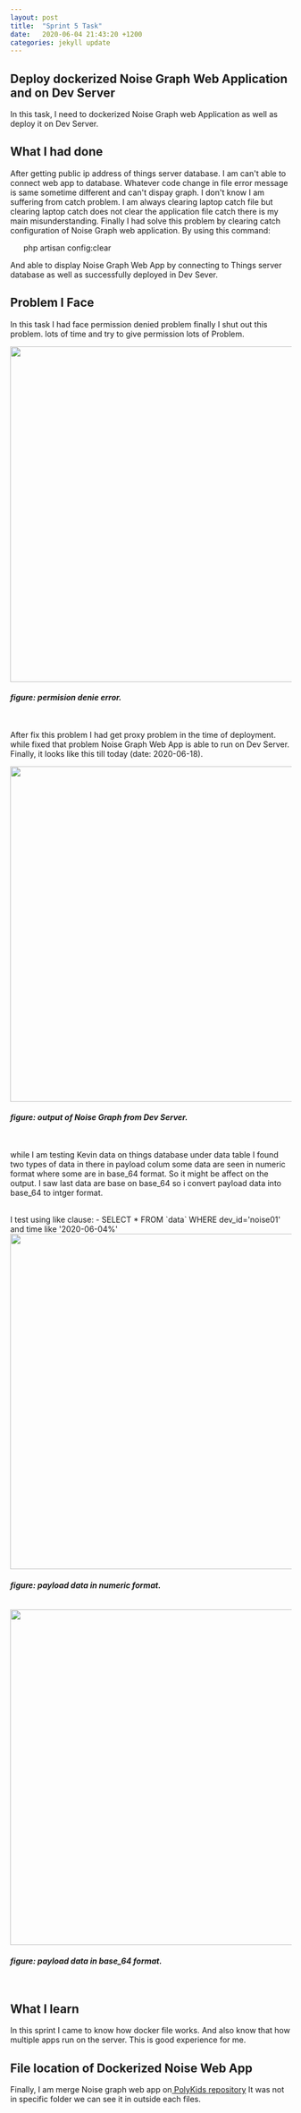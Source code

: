 ```yaml
---
layout: post
title:  "Sprint 5 Task"
date:   2020-06-04 21:43:20 +1200
categories: jekyll update
---
```


<h2> Deploy dockerized Noise Graph Web Application and on Dev Server</h2>
<p> In this task, I need to dockerized Noise Graph web Application 
as well as deploy it on Dev Server.</p>
<h2>What I had done</h2>
 <p>
 After getting public ip address of things server database. 
 I am can't able to connect web app to database. Whatever code change in file error message is same sometime different
 and can't dispay graph. I don't know I am suffering from catch problem. I am always clearing laptop 
  catch file but clearing laptop catch does not clear the application file catch there is my main misunderstanding.
     Finally I had solve this problem by 
    clearing catch configuration of Noise Graph web application. By using this command: 
    <ul>php artisan config:clear</ul> 
    And able to display Noise Graph Web App by connecting to Things server
     database as well as successfully deployed in Dev Sever. 
    </p>
<h2>Problem I Face</h2>
<P>In this task I had face permission denied problem finally I shut out this problem. 
lots of time and try to give
 permission  lots of Problem. </P>
 <img src="{{site.baseurl}}/Images/permision denie error.png" width="1500" height="600">
  <br>
  <h4><i>figure: permision denie error. </i></h4>
  <br>
 <p>After fix this problem I had get proxy problem in the time of deployment. while fixed that problem 
 Noise Graph Web App is able to run on Dev Server. Finally, it looks like this till today (date: 2020-06-18).</p>
 <img src="{{site.baseurl}}/Images/server_output.JPG" width="1500" height="600">
 <br>
 <h4><i>figure: output of Noise Graph from Dev Server. </i></h4>
 <br>
 <p>while I am testing Kevin data on things database under data table I found two types of data in there in payload colum
 some data are seen in numeric format where some are in base_64 format. So it might be affect on the output. 
 I saw last data are base on base_64 so i convert payload data into base_64 to intger format.</p>
 <br>
 I test using like clause: 
- SELECT * FROM `data` WHERE dev_id='noise01' and time like '2020-06-04%'
<img src="{{site.baseurl}}/Images/Payload_data.04.JPG" width="1500" height="600">
 <br>
 <h4><i>figure: payload data in numeric format. </i></h4>
 <br>
 <img src="{{site.baseurl}}/Images/Payload_data.18.JPG" width="1500" height="600">
  <br>
  <h4><i>figure: payload data in base_64 format. </i></h4>
  <br>
<h2>What I learn</h2>
<p>In this sprint I came to know how docker file works. And also know 
that how multiple apps run on the server. This is good experience for me.  
<h2>File location of Dockerized Noise Web App</h2>
Finally, I am merge Noise graph web app on<a href="https://gitlab.com/iotop/polykids-project/"> PolyKids repository</a>
 It was not in specific folder we can see it in outside each files. 
